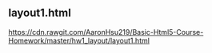 ## layout1.html
https://cdn.rawgit.com/AaronHsu219/Basic-Html5-Course-Homework/master/hw1_layout/layout1.html